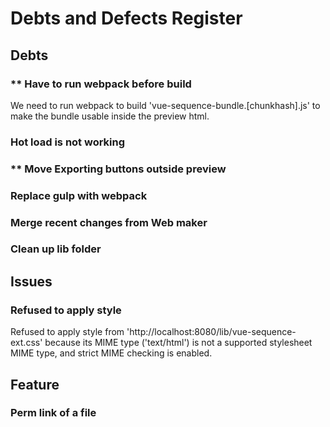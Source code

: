 # Debts and Defects Register

## Debts

### \*\* Have to run webpack before build

We need to run webpack to build 'vue-sequence-bundle.[chunkhash].js' to make the bundle usable inside the preview html.

### Hot load is not working

### \*\* Move Exporting buttons outside preview

### Replace gulp with webpack

### Merge recent changes from Web maker

### Clean up lib folder

## Issues

### Refused to apply style

Refused to apply style from 'http://localhost:8080/lib/vue-sequence-ext.css' because its MIME type ('text/html') is not
a supported stylesheet MIME type, and strict MIME checking is enabled.

## Feature

### Perm link of a file
